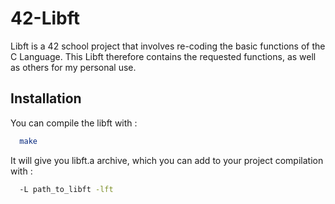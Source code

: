 
# 42-Libft

Libft is a 42 school project that involves re-coding the basic functions of the C Language.
This Libft therefore contains the requested functions, as well as others for my personal use.

## Installation

You can compile the libft with :
```bash
  make
```
It will give you libft.a archive, which you can add to your project compilation with :

```bash
  -L path_to_libft -lft
````
